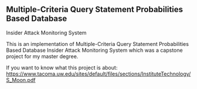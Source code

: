 ## Multiple-Criteria Query Statement Probabilities Based Database
Insider Attack Monitoring System

This is an implementation of Multiple-Criteria Query Statement Probabilities Based Database
Insider Attack Monitoring System which was a capstone project for my master degree. 

If you want to know what this project is about:
https://www.tacoma.uw.edu/sites/default/files/sections/InstituteTechnology/S_Moon.pdf
